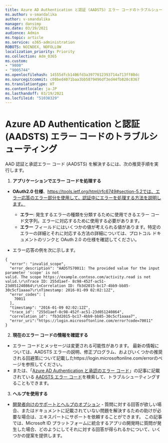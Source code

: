 ```yaml
---
title: Azure AD Authentication と認証 (AADSTS) エラー コードのトラブルシューティング
ms.author: v-smandalika
author: v-smandalika
manager: dansimp
ms.date: 03/19/2021
audience: Admin
ms.topic: article
ms.service: o365-administration
ROBOTS: NOINDEX, NOFOLLOW
localization_priority: Priority
ms.collection: Adm_O365
ms.custom:
- "9800"
- "9005744"
ms.openlocfilehash: 14555dfcb1406fd3a3977012393714a713ff80dc
ms.sourcegitcommit: c08bed4071baa3bb5879496df3ed44fb828c8367
ms.translationtype: HT
ms.contentlocale: ja-JP
ms.lasthandoff: 03/19/2021
ms.locfileid: "51038329"
---
```

# <a name="troubleshoot-azure-ad-authentication-and-authorization-aadsts-error-codes"></a>Azure AD Authentication と認証 (AADSTS) エラー コードのトラブルシューティング

AAD 認証と承認エラー コード (AADSTS) を解決するには、次の推奨手順を実行します。

1. **アプリケーションでエラー コードを処理する**

- **OAuth2.0 仕様**、https://tools.ietf.org/html/rfc6749#section-5.2では、エラー応答のエラー部分を使用して、認証中にエラーを処理する方法を説明します。

    - **エラー**: 発生するエラーの種類を分類するために使用できるエラー コード文字列。エラーに対応するために使用する必要があります。
    - **エラー** フィールドにはいくつかの値が考えられる値があります。特定のエラーの詳細とそれに対応する方法の詳細については、プロトコル ドキュメントのリンクと OAuth 2.0 の仕様を確認してください。

- エラー応答の例を次に示します。
```
{
  "error": "invalid_scope",
  "error_description": "AADSTS70011: The provided value for the input parameter 'scope' is not 
valid. The scope https://example.contoso.com/activity.read is not valid.\r\nTrace ID: 255d1aef- 8c98-452f-ac51-23d051240864\r\nCorrelation ID: fb3d2015-bc17-4bb9-bb85-30c5cf1aaaa7\r\nTimestamp: 2016-01-09 02:02:12Z",
  "error_codes": [
    70011
  ],
  "timestamp": "2016-01-09 02:02:12Z",
  "trace_id": "255d1aef-8c98-452f-ac51-23d051240864",
  "correlation_id": "fb3d2015-bc17-4bb9-bb85-30c5cf1aaaa7", 
  "error_uri":"https://login.microsoftonline.com/error?code=70011"
}
```
2. **現在のエラー コードの情報を確認する**

- エラー コードとメッセージは変更される可能性があります。 最新の情報については、AADSTS エラーの説明、修正プログラム、およびいくつかの推奨される回避策について記載したhttps://login.microsoftonline.com/errorのページを参照してください。
- または、「[Azure AD Authentication と承認のエラー コード](https://docs.microsoft.com/azure/active-directory/develop/reference-aadsts-error-codes#handling-error-codes-in-your-application)」の記事に記載されている [AADSTS エラー コード](https://docs.microsoft.com/azure/active-directory/develop/reference-aadsts-error-codes#aadsts-error-codes)を検索して、トラブルシューティングすることもできます。

3. **ヘルプを使用する**

- [開発者向けのサポートとヘルプのオプション](https://docs.microsoft.com/azure/active-directory/develop/developer-support-help-options) - 質問に対する回答が欲しい場合、またはドキュメントに記載されていない問題を解決するための助けが必要な場合は、エキスパートにサポートを依頼することができます。 この記事では、Microsoft ID プラットフォームに統合するアプリの開発時に質問が発生した場合、どのようにしてそれに対する回答が得られるかについて、いくつかの提案を提供します。








